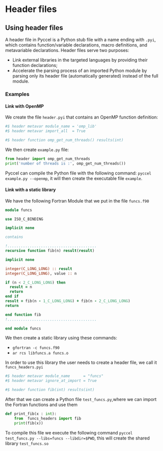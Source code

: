 # Header files

## Using header files

A header file in Pyccel is a Python stub file with a name ending with `.pyi`, which contains function/variable declarations, macro definitions, and metavariable declarations.
Header files serve two purposes:

-   Link external libraries in the targeted languages by providing their function declarations;
-   Accelerate the parsing process of an imported Python module by parsing only its header file (automatically generated) instead of the full module.

### Examples

#### Link with OpenMP

We create the file `header.pyi` that contains an OpenMP function definition:

```python
#$ header metavar module_name = 'omp_lib'
#$ header metavar import_all  = True

#$ header function omp_get_num_threads() results(int)
```

We then create `example.py` file:

```python
from header import omp_get_num_threads
print('number of threads is :', omp_get_num_threads())
```

Pyccel can compile the Python file with the following command: `pyccel example.py --openmp`, it will then create the executable file `example`.

#### Link with a static library

We have the following Fortran Module that we put in the file `funcs.f90`  

```fortran
module funcs

use ISO_C_BINDING

implicit none

contains

!........................................
recursive function fib(n) result(result)

implicit none

integer(C_LONG_LONG) :: result
integer(C_LONG_LONG), value :: n

if (n < 2_C_LONG_LONG) then
  result = n
  return
end if
result = fib(n - 1_C_LONG_LONG) + fib(n - 2_C_LONG_LONG)
return

end function fib
!........................................

end module funcs
```

We then create a static library using these commands:

-   `gfortran -c funcs.f90`
-   `ar rcs libfuncs.a funcs.o`

In order to use this library the user needs to create a header file, we call it  `funcs_headers.pyi`

```python
#$ header metavar module_name      = "funcs"
#$ header metavar ignore_at_import = True

#$ header function fib(int) results(int)
```

After that we can create a Python file `test_funcs.py`,where we can import the Fortran functions and use them

```python
def print_fib(x : int):
    from  funcs_headers import fib
    print(fib(x))
```

To compile this file we execute the following command `pyccel test_funcs.py --libs=funcs --libdir=$PWD`, this will create the shared library `test_funcs.so`
